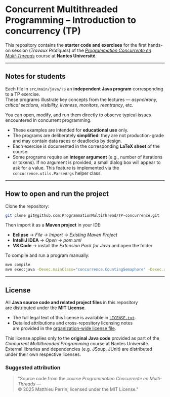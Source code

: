 # Concurrent Multithreaded Programming – Introduction to concurrency (TP)

This repository contains the **starter code and exercises** for the first hands-on session (*Travaux Pratiques*) of the *[Programmation Concurrente en Multi-Threads](https://github.com/ProgrammationMultiThread/)* course at **Nantes Université**.

---

## Notes for students

Each file in `src/main/java/` is an **independent Java program** corresponding to a TP exercise.  
These programs illustrate key concepts from the lectures — *asynchrony, critical sections, visibility, liveness, monitors, reentrancy*, etc.

You can open, modify, and run them directly to observe typical issues
encountered in concurrent programming.

- These examples are intended for **educational use** only.  
- The programs are deliberately **simplified**: they are not production-grade and may contain data races or deadlocks by design.  
- Each exercise is documented in the corresponding **LaTeX sheet** of the course.  
- Some programs require an **integer argument** (e.g., number of iterations or tokens). If no argument is provided, a small dialog box will appear to ask for a value. This feature is implemented via the `concurrence.utils.ParseArgs` helper class.

---

## How to open and run the project

Clone the repository:

```bash
git clone git@github.com:ProgrammationMultiThread/TP-concurrence.git
```

Then import it as a **Maven project** in your IDE:
- **Eclipse** → *File → Import → Existing Maven Project*  
- **IntelliJ IDEA** → *Open → pom.xml*  
- **VS Code** → install the *Extension Pack for Java* and open the folder.

To compile and run a program manually:

```bash
mvn compile
mvn exec:java -Dexec.mainClass="concurrence.CountingSemaphore" -Dexec.args="6"
```

---

## License

All **Java source code and related project files** in this repository  
are distributed under the **MIT License**.

- The full legal text of this license is available in [`LICENSE.txt`](LICENSE.txt).  
- Detailed attributions and cross-repository licensing notes  
  are provided in the [organization-wide license file](https://github.com/ProgrammationMultiThread/.github/blob/main/LICENSE.md).

This license applies only to the **original Java code** provided as part of the  
*Concurrent Multithreaded Programming* course at Nantes Université.  
External libraries and dependencies (e.g. JSoup, JUnit) are distributed  
under their own respective licenses.

### Suggested attribution

> "Source code from the course *Programmation Concurrente en Multi-Threads* —  
> © 2025 Matthieu Perrin, licensed under the MIT License."
